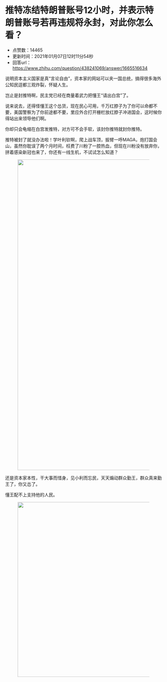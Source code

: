 # 推特冻结特朗普账号12小时，并表示特朗普账号若再违规将永封，对此你怎么看？
- 点赞数：14465
- 更新时间：2021年01月07日12时11分54秒
- 回答url：https://www.zhihu.com/question/438241069/answer/1665516634
<body>
 <p data-pid="m4OnEKdT">说明资本主义国家是真“言论自由”，资本家的网站可以夹一国总统，搞得很多海外公知民逗都三观炸裂，怀疑人生。</p>
 <p data-pid="PHsobiNb">岂止是封推特啊，民主党已经在商量着武力把懂王“请出白宫”了。</p>
 <p data-pid="YKLCTat7">说来说去，还得怪懂王这个怂货，现在民心可用，千万红脖子为了你可以命都不要，美国警察为了你前途都不要，里应外合打开栅栏放红脖子冲进国会，这时候你得站出来领导他们啊。</p>
 <p data-pid="KpPHsKwl">你却只会龟缩在白宫发推特，对方可不会手软，该封你推特就封你推特。</p>
 <p data-pid="OUq-3vPS">推特被封了就没办法啦！学叶利钦啊，爬上战车顶，振臂一呼MAGA，炮打国会山，虽然你耽误了两个月时间，枉费了川粉了一腔热血，但现在川粉没有放弃你，拼着感染新冠也来了，你还有一线生机，不试试怎么知道？</p>
 <figure data-size="normal">
  <img src="https://picx.zhimg.com/50/v2-9dbef03b2119821ad5e8bae7a32b2578_720w.jpg?source=1940ef5c" data-rawwidth="995" data-rawheight="584" data-size="normal" data-original-token="v2-ff8771c0d3d972bc49a35de9a201c454" data-default-watermark-src="https://picx.zhimg.com/50/v2-3301fc3a480e915e2f9ec44ab304f400_720w.jpg?source=1940ef5c" class="origin_image zh-lightbox-thumb" width="995" data-original="https://pic1.zhimg.com/v2-9dbef03b2119821ad5e8bae7a32b2578_r.jpg?source=1940ef5c">
 </figure>
 <p data-pid="NztGukr9">还是资本家本性，干大事而惜身，见小利而忘民，天天煽动群众勤王，群众真来勤王了，你又怂了。</p>
 <p data-pid="imJ-EVVl">懂王配不上支持他的人民。</p>
 <figure data-size="normal">
  <img src="https://picx.zhimg.com/50/v2-8ac0c7d0ae3c80e844c42098beff8d35_720w.jpg?source=1940ef5c" data-rawwidth="560" data-rawheight="398" data-size="normal" data-original-token="v2-1120a0911c4b283ee287a2819e191593" data-default-watermark-src="https://pica.zhimg.com/50/v2-f2eb13379a22c49d427a2469003f54ea_720w.jpg?source=1940ef5c" class="origin_image zh-lightbox-thumb" width="560" data-original="https://pic1.zhimg.com/v2-8ac0c7d0ae3c80e844c42098beff8d35_r.jpg?source=1940ef5c">
 </figure>
 <p></p>
</body>